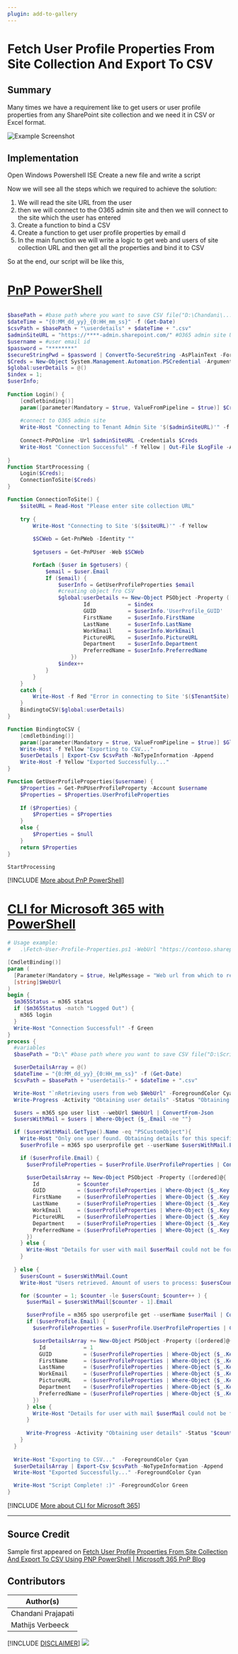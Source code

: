 ```yaml
---
plugin: add-to-gallery
---
```


# Fetch User Profile Properties From Site Collection And Export To CSV

## Summary

Many times we have a requirement like to get users or user profile properties from any SharePoint site collection and we need it in CSV or Excel format. 

![Example Screenshot](assets/example.png)

## Implementation
 
Open Windows Powershell ISE
Create a new file and write a script
 
Now we will see all the steps which we required to achieve the solution:

1. We will read the site URL from the user
2. then we will connect to the O365 admin site and then we will connect to the site which the user has entered
3. Create a function to bind a CSV
4. Create a function to get user profile properties by email d
5. In the main function we will write a logic to get web and users of site collection URL and then get all the properties and bind it to CSV

So at the end, our script will be like this,

# [PnP PowerShell](#tab/pnpps)

```powershell

$basePath = #base path where you want to save CSV file("D:\Chandani\...\")
$dateTime = "{0:MM_dd_yy}_{0:HH_mm_ss}" -f (Get-Date)
$csvPath = $basePath + "\userdetails" + $dateTime + ".csv"
$adminSiteURL = "https://****-admin.sharepoint.com/" #O365 admin site URL
$username = #user email id
$password = "********"
$secureStringPwd = $password | ConvertTo-SecureString -AsPlainText -Force 
$Creds = New-Object System.Management.Automation.PSCredential -ArgumentList $username, $secureStringPwd
$global:userDetails = @()
$index = 1;
$userInfo;
  
Function Login() {
    [cmdletbinding()]
    param([parameter(Mandatory = $true, ValueFromPipeline = $true)] $Creds)
 
    #connect to O365 admin site
    Write-Host "Connecting to Tenant Admin Site '$($adminSiteURL)'" -f Yellow | Out-File $LogFile -Append -Force
  
    Connect-PnPOnline -Url $adminSiteURL -Credentials $Creds
    Write-Host "Connection Successful" -f Yellow | Out-File $LogFile -Append -Force
   
}
Function StartProcessing {
    Login($Creds);
    ConnectionToSite($Creds)
}

Function ConnectionToSite() {
    $siteURL = Read-Host "Please enter site collection URL" 
  
    try {            
        Write-Host "Connecting to Site '$($siteURL)'" -f Yellow          
                              
        $SCWeb = Get-PnPWeb -Identity ""              
                                                     
        $getusers = Get-PnPUser -Web $SCWeb

        ForEach ($user in $getusers) { 
            $email = $user.Email
            If ($email) {
                $userInfo = GetUserProfileProperties $email        
                #creating object fro CSV
                $global:userDetails += New-Object PSObject -Property ([ordered]@{                   
                        Id            = $index
                        GUID          = $userInfo.'UserProfile_GUID'
                        FirstName     = $userInfo.FirstName
                        LastName      = $userInfo.LastName
                        WorkEmail     = $userInfo.WorkEmail 
                        PictureURL    = $userInfo.PictureURL    
                        Department    = $userInfo.Department
                        PreferredName = $userInfo.PreferredName                        
                    })
                $index++ 
            } 
        }                                                                
    }
    catch {
        Write-Host -f Red "Error in connecting to Site '$($TenantSite)'"                        
    }                                     
    BindingtoCSV($global:userDetails) 
}

Function BindingtoCSV {
    [cmdletbinding()]
    param([parameter(Mandatory = $true, ValueFromPipeline = $true)] $Global)   
    Write-Host -f Yellow "Exporting to CSV..."
    $userDetails | Export-Csv $csvPath -NoTypeInformation -Append
    Write-Host -f Yellow "Exported Successfully..."
}

Function GetUserProfileProperties($username) {
    $Properties = Get-PnPUserProfileProperty -Account $username
    $Properties = $Properties.UserProfileProperties
   
    If ($Properties) {
        $Properties = $Properties
    }
    else {
        $Properties = $null
    }
    return $Properties
}

StartProcessing

```

[!INCLUDE [More about PnP PowerShell](../../docfx/includes/MORE-PNPPS.md)]

# [CLI for Microsoft 365 with PowerShell](#tab/cli-m365-ps)

```powershell
# Usage example:
#   .\Fetch-User-Profile-Properties.ps1 -WebUrl "https://contoso.sharepoint.com/sites/Intranet"

[CmdletBinding()]
param (
  [Parameter(Mandatory = $true, HelpMessage = "Web url from which to retrieve the users, e.g. https://contoso.sharepoint.com/sites/Intranet")]
  [string]$WebUrl
)
begin {
  $m365Status = m365 status
  if ($m365Status -match "Logged Out") {
    m365 login
  }
  Write-Host "Connection Successful!" -f Green 
}
process {
  #variables
  $basePath = "D:\" #base path where you want to save CSV file("D:\Scripts\Output\...")

  $userDetailsArray = @()
  $dateTime = "{0:MM_dd_yy}_{0:HH_mm_ss}" -f (Get-Date)
  $csvPath = $basePath + "userdetails-" + $dateTime + ".csv"

  Write-Host "`nRetrieving users from web $WebUrl" -ForegroundColor Cyan
  Write-Progress -Activity "Obtaining user details" -Status "Obtaining users" -PercentComplete 0

  $users = m365 spo user list --webUrl $WebUrl | ConvertFrom-Json
  $usersWithMail = $users | Where-Object {$_.Email -ne ""}

  if ($usersWithMail.GetType().Name -eq "PSCustomObject"){
    Write-Host "Only one user found. Obtaining details for this specific user" -ForegroundColor Cyan
    $userProfile = m365 spo userprofile get --userName $usersWithMail.Email | ConvertFrom-Json

    if ($userProfile.Email) {
      $userProfileProperties = $userProfile.UserProfileProperties | ConvertFrom-Json

      $userDetailsArray += New-Object PSObject -Property ([ordered]@{                   
        Id            = $counter
        GUID          = ($userProfileProperties | Where-Object {$_.Key -eq 'UserProfile_GUID'}).Value
        FirstName     = ($userProfileProperties | Where-Object {$_.Key -eq 'FirstName'}).Value
        LastName      = ($userProfileProperties | Where-Object {$_.Key -eq 'LastName'}).Value
        WorkEmail     = ($userProfileProperties | Where-Object {$_.Key -eq 'WorkEmail'}).Value 
        PictureURL    = ($userProfileProperties | Where-Object {$_.Key -eq 'PictureURL'}).Value    
        Department    = ($userProfileProperties | Where-Object {$_.Key -eq 'Department'}).Value
        PreferredName = ($userProfileProperties | Where-Object {$_.Key -eq 'PreferredName'}).Value
      })
    } else {
      Write-Host "Details for user with mail $userMail could not be found! Possible causes are that the email address is linked to an external user or group email address." -ForegroundColor Red
    }
      
  } else {
    $usersCount = $usersWithMail.Count
    Write-Host "Users retrieved. Amount of users to process: $usersCount" -ForegroundColor Cyan

    for ($counter = 1; $counter -le $usersCount; $counter++ ) {    
      $userMail = $usersWithMail[$counter - 1].Email

      $userProfile = m365 spo userprofile get --userName $userMail | ConvertFrom-Json
      if ($userProfile.Email) {
        $userProfileProperties = $userProfile.UserProfileProperties | ConvertFrom-Json

        $userDetailsArray += New-Object PSObject -Property ([ordered]@{                   
          Id            = 1
          GUID          = ($userProfileProperties | Where-Object {$_.Key -eq 'UserProfile_GUID'}).Value
          FirstName     = ($userProfileProperties | Where-Object {$_.Key -eq 'FirstName'}).Value
          LastName      = ($userProfileProperties | Where-Object {$_.Key -eq 'LastName'}).Value
          WorkEmail     = ($userProfileProperties | Where-Object {$_.Key -eq 'WorkEmail'}).Value 
          PictureURL    = ($userProfileProperties | Where-Object {$_.Key -eq 'PictureURL'}).Value    
          Department    = ($userProfileProperties | Where-Object {$_.Key -eq 'Department'}).Value
          PreferredName = ($userProfileProperties | Where-Object {$_.Key -eq 'PreferredName'}).Value
        })
      } else {
        Write-Host "Details for user with mail $userMail could not be found! Possible causes are that the email address is linked to an external user or group email address." -ForegroundColor Red
      }
    
      Write-Progress -Activity "Obtaining user details" -Status "$counter/$usersCount users obtained, currently processing $userMail" -PercentComplete (($counter / $usersWithMail.Count) * 100)
    }
  }
  
  Write-Host "Exporting to CSV..."  -ForegroundColor Cyan
  $userDetailsArray | Export-Csv $csvPath -NoTypeInformation -Append
  Write-Host "Exported Successfully..." -ForegroundColor Cyan

  Write-Host "Script Complete! :)" -ForegroundColor Green
}
```
[!INCLUDE [More about CLI for Microsoft 365](../../docfx/includes/MORE-CLIM365.md)]
***

## Source Credit

Sample first appeared on [Fetch User Profile Properties From Site Collection And Export To CSV Using PNP PowerShell | Microsoft 365 PnP Blog](https://techcommunity.microsoft.com/t5/microsoft-365-pnp-blog/fetch-user-profile-properties-from-site-collection-and-export-to/ba-p/2232136)

## Contributors

| Author(s) |
|-----------|
| Chandani Prajapati |
| Mathijs Verbeeck |

[!INCLUDE [DISCLAIMER](../../docfx/includes/DISCLAIMER.md)]
<img src="https://m365-visitor-stats.azurewebsites.net/script-samples/scripts/template-script-submission" aria-hidden="true" />
